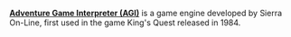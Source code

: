 [**Adventure Game Interpreter (AGI)**](https://en.wikipedia.org/wiki/Adventure_Game_Interpreter) is a game engine developed by Sierra On-Line, first used in the game King's Quest released in 1984.